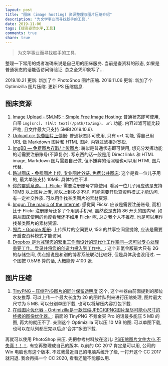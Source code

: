 ```yaml
---
layout: post
title: "图床 (image hosting) 资源整理与图片压缩介绍"
description: "为文学事业而寻找趁手的工具."
date: 2019-11-06
tags: [提高姿势水平,工具]
comments: true
share: true
---
```


> 为文学事业而寻找趁手的工具.

整理一下常用的或者准确来说是自己用的图床服务. 当前是查资料的形态, 如果是普通状态的话能否访问待验证. 总之全凭印象写了...

2019.10.21 更新: 新加了个 PhotoShop 图片压缩.
2019.11.06 更新: 新加了个 Optimizilla 图片压缩. 更新 PS 压缩信息.

## 图床资源

1. [Image Upload - SM.MS - Simple Free Image Hosting](https://sm.ms): 普通状态即可使用, 自带 `img[src]`、`![Alt text](/path/to/img)`、`url` 功能. 内容过滤可能比较严格, 且文件最大只支持 5MB(2019.10.6). 
2. [Upload.cc: 免費圖片上傳網](https://upload.cc): 普通状态即可使用, 只有 `url` 功能, 得自己用 URL 做 Markdown 图片和 HTML 图片. 内容过滤相对宽松.
3. [ImgBB — 免费图片存取/上传图片](https://imgbb.com): 貌似是普通状态即可使用, 想充分发挥功能的话需要注册账号(不算复杂). 写东西的话一般是用 Direct links 和 HTML image, Markdown 图片需要自己做, 但不嫌弃的话照理也可以用 HTML 图片代替.
4. [路过图床 - 免费图片上传, 专业图片外链, 免费公共图床](http://im.sb): 这个是看一位儿子用的, 最大单张支持 10MB. 具体特性不详.
5. [你的靈感泉源。 &#x2758; Flickr](https://www.flickr.com): 需要注册账号才能使用. 看另一位儿子用应该是支持 10MB 以上图片上传, 能以上到多少不详. 可能需要开启查资料模式才能访问. 有一定社交性质. 可以用作找某类图片的素材资源.
6. [Imgur: The magic of the Internet](https://imgur.com): 感觉同 Flickr. 应该是需要注册账号, 而相比于 Flickr 注册账号还多了个用到手机号, 虽然说是支持 86 开头的国内号. 如果从图床使用的角度看我还不如用 Flickr 呢, 总之我个人不推荐. 也是可以用作找某类图片的素材资源.
7. [照片 - Google 相册](https://photos.google.com): 上传照片的空间要从 15G 的共享空间里抛除, 应该是需要开启查资料模式才能访问.
8. [Dropbox 是为减轻您的繁重工作而设计的现代化工作空间—您可以专心处理重要工作。登录并将您的创造力投入到工作中。](https://www.dropbox.com): 这个非氪金版最大只有 2G 的存储空间, 优点据说是和别的博客系统联动比较好, 但是具体我也没用过. 一个图按 0.5MB 算的话, 大概能传 4100 张.

## 图片压缩

1. [TinyPNG – 压缩PNG图片的同时保留透明度](https://tinify.cn) 这个, 这个神器由前面提到的那位水友推荐. 可以上传一个最大长度为 20 的图片队列来进行压缩处理, 图片最大尺寸为 5 MB. 可以分别单图下载, 也可以将解压内容打包下载.
2. [在线图片优化器 - Optimizilla是一款压缩JPEG和PNG图片至尽可能小尺寸的终极的图像优化器。](https://imagecompressor.com/zh/): 前面的 TinyPNG 不氪金买 Pro 的话最多能压 5 MB 的图, 再大的就压不了. 亲测这个 Optimizilla 可以压 10 MB 的图. 可以单图下载, 也可以在队列都压完以后点“合并”多图下载.

再就可以使用 PhotoShop 来压. 先把参考材料放在这儿: [PS压缩图片文件大小,不失真！！！](https://blog.csdn.net/hetongun/article/details/78121062). 有空再整理成自己的版本. 以前的 CC 2017 肯定是可以用, 公司的 Win 电脑也有这个版本. 不过我最近自己的电脑系统升了级, 一打开这个 CC 2017 就闪退. 我会再搞一个 CC 2020, 看看还能不能那么用.